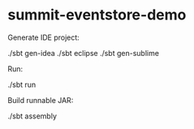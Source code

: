 summit-eventstore-demo
======================

Generate IDE project:

./sbt gen-idea
./sbt eclipse
./sbt gen-sublime

Run:

./sbt run

Build runnable JAR:

./sbt assembly
